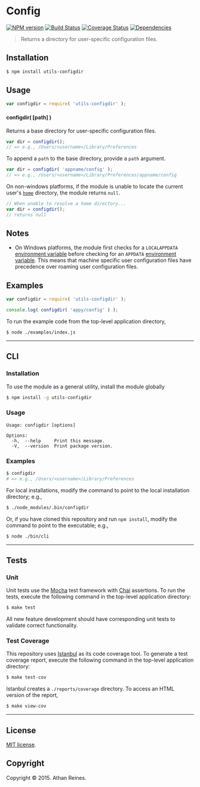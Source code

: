 Config
===
[![NPM version][npm-image]][npm-url] [![Build Status][travis-image]][travis-url] [![Coverage Status][codecov-image]][codecov-url] [![Dependencies][dependencies-image]][dependencies-url]

> Returns a directory for user-specific configuration files.


## Installation

``` bash
$ npm install utils-configdir
```


## Usage

``` javascript
var configdir = require( 'utils-configdir' );
```

#### configdir( [path] )

Returns a base directory for user-specific configuration files.

``` javascript
var dir = configdir();
// => e.g., /Users/<username>/Library/Preferences
```

To append a `path` to the base directory, provide a `path` argument.

``` javascript
var dir = configdir( 'appname/config' );
// => e.g., /Users/<username>/Library/Preferences/appname/config
```

On non-windows platforms, if the module is unable to locate the current user's [`home`](https://github.com/kgryte/utils-homedir) directory, the module returns `null`.

``` javascript
// When unable to resolve a home directory...
var dir = configdir();
// returns null
```


## Notes

*	On Windows platforms, the module first checks for a `LOCALAPPDATA` [environment variable](https://en.wikipedia.org/wiki/Environment_variable#Windows) before checking for an `APPDATA` [environment variable](https://en.wikipedia.org/wiki/Environment_variable#Windows). This means that machine specific user configuration files have precedence over roaming user configuration files.



## Examples

``` javascript
var configdir = require( 'utils-configdir' );

console.log( configdir( 'appy/config' ) );
```

To run the example code from the top-level application directory,

``` bash
$ node ./examples/index.js
```


---
## CLI

### Installation

To use the module as a general utility, install the module globally

``` bash
$ npm install -g utils-configdir
```

### Usage

```
Usage: configdir [options]

Options:
  -h,  --help     Print this message.
  -V,  --version  Print package version.
```

### Examples

``` bash
$ configdir
# => e.g., /Users/<username>/Library/Preferences
```

For local installations, modify the command to point to the local installation directory; e.g.,

``` bash
$ ./node_modules/.bin/configdir
```

Or, if you have cloned this repository and run `npm install`, modify the command to point to the executable; e.g.,

``` bash
$ node ./bin/cli
```


---
## Tests

### Unit

Unit tests use the [Mocha](http://mochajs.org/) test framework with [Chai](http://chaijs.com) assertions. To run the tests, execute the following command in the top-level application directory:

``` bash
$ make test
```

All new feature development should have corresponding unit tests to validate correct functionality.


### Test Coverage

This repository uses [Istanbul](https://github.com/gotwarlost/istanbul) as its code coverage tool. To generate a test coverage report, execute the following command in the top-level application directory:

``` bash
$ make test-cov
```

Istanbul creates a `./reports/coverage` directory. To access an HTML version of the report,

``` bash
$ make view-cov
```


---
## License

[MIT license](http://opensource.org/licenses/MIT).


## Copyright

Copyright &copy; 2015. Athan Reines.


[npm-image]: http://img.shields.io/npm/v/utils-configdir.svg
[npm-url]: https://npmjs.org/package/utils-configdir

[travis-image]: http://img.shields.io/travis/kgryte/utils-configdir/master.svg
[travis-url]: https://travis-ci.org/kgryte/utils-configdir

[codecov-image]: https://img.shields.io/codecov/c/github/kgryte/utils-configdir/master.svg
[codecov-url]: https://codecov.io/github/kgryte/utils-configdir?branch=master

[dependencies-image]: http://img.shields.io/david/kgryte/utils-configdir.svg
[dependencies-url]: https://david-dm.org/kgryte/utils-configdir

[dev-dependencies-image]: http://img.shields.io/david/dev/kgryte/utils-configdir.svg
[dev-dependencies-url]: https://david-dm.org/dev/kgryte/utils-configdir

[github-issues-image]: http://img.shields.io/github/issues/kgryte/utils-configdir.svg
[github-issues-url]: https://github.com/kgryte/utils-configdir/issues
